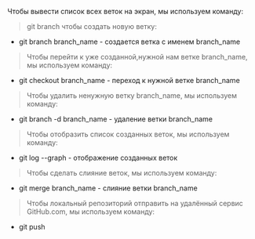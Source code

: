Чтобы вывести список всех веток на экран, мы используем команду:
> git branch
чтобы создать новую ветку:
+ git branch branch_name - создается ветка с именем branch_name
> Чтобы перейти к уже созданной,нужной нам ветке branch_name, мы используем команду:
+ git checkout branch_name - переход к нужной ветке branch_name
>Чтобы удалить ненужную ветку branch_name, мы используем команду:
+ git branch -d branch_name - удаление ветки branch_name
>Чтобы отобразить список созданных веток, мы используем команду:
+ git log --graph - отображение созданных веток
>Чтобы сделать слияние веток, мы используем команду:
+ git merge branch_name - слияние ветки branch_name
>Чтобы локальный репозиторий отправить на удалённый сервис GitHub.com, мы используем команду: 
+ git push